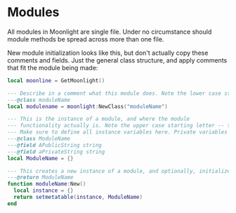 # Modules

All modules in Moonlight are single file. Under no circumstance should module methods be spread across more than one file.

New module initialization looks like this, but don't actually copy these comments and fields. Just the general class structure, and apply comments that fit the module being made:

```lua
local moonline = GetMoonlight()

--- Describe in a comment what this module does. Note the lower case starting letter -- this denotes a module package accessor.
---@class moduleName
local modulename = moonlight:NewClass("moduleName")

--- This is the instance of a module, and where the module
--- functionality actually is. Note the upper case starting letter -- this denotes a module instance.
--- Make sure to define all instance variables here. Private variables start with a lower case, public variables start with an upper case. 
---@class ModuleName
---@field APublicString string
---@field aPrivateString string
local ModuleName = {}

--- This creates a new instance of a module, and optionally, initializes the module.
---@return ModuleName
function moduleName:New()
  local instance = {}
  return setmetatable(instance, ModuleName)
end
```